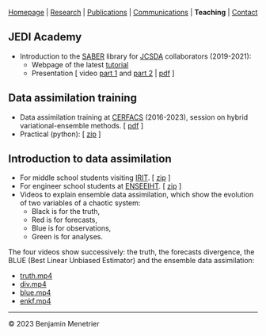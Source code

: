 [Homepage](Homepage) | [Research](Research) | [Publications](Publications) | [Communications](Communications) | **Teaching** | [Contact](Contact)

## JEDI Academy

 * Introduction to the [SABER](https://github.com/jcsda/saber) library for [JCSDA](https://www.jcsda.org) collaborators (2019-2021):
   * Webpage of the latest [tutorial](http://academy.jcsda.org/2021-10)
   * Presentation [ video [part 1](https://youtu.be/lXcyU7lBzL8) and [part 2](https://youtu.be/ddemux9m7_Y) | [pdf](https://rachelhonnert.fr/benjaminmenetrier/teaching/jedi_academy/presentation_BUMP.pdf) ]

## Data assimilation training

 * Data assimilation training at [CERFACS](http://cerfacs.fr/en) (2016-2023), session on hybrid variational-ensemble methods. [ [pdf](https://rachelhonnert.fr/benjaminmenetrier/teaching/presentation_cerfacs_da_training.pdf) ]
 * Practical (python): [ [zip](https://rachelhonnert.fr/benjaminmenetrier/teaching/EnVar.zip) ]

## Introduction to data assimilation

 * For middle school students visiting [IRIT](https://www.irit.fr/?lang=en). [ [zip](https://rachelhonnert.fr/benjaminmenetrier/teaching/presentation_college.zip) ]
 * For engineer school students at [ENSEEIHT](https://www.enseeiht.fr/en). [ [zip](https://rachelhonnert.fr/benjaminmenetrier/teaching/presentation_ENSEEIHT.zip) ]
 * Videos to explain ensemble data assimilation, which show the evolution of two variables of a chaotic system:
   * Black is for the truth,
   * Red is for forecasts,
   * Blue is for observations,
   * Green is for analyses.

  The four videos show successively: the truth, the forecasts divergence, the BLUE (Best Linear Unbiased Estimator) and the ensemble data assimilation:
   * [truth.mp4](https://rachelhonnert.fr/benjaminmenetrier/teaching/da_explained/truth.mp4)
   * [div.mp4](https://rachelhonnert.fr/benjaminmenetrier/teaching/da_explained/div.mp4)
   * [blue.mp4](https://rachelhonnert.fr/benjaminmenetrier/teaching/da_explained/blue.mp4)
   * [enkf.mp4](https://rachelhonnert.fr/benjaminmenetrier/teaching/da_explained/enkf.mp4)

---

&copy; 2023 Benjamin Menetrier
